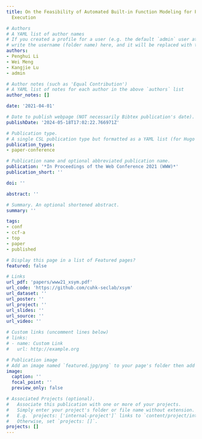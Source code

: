 ```yaml
---
title: On the Feasibility of Automated Built-in Function Modeling for PHP Symbolic
  Execution

# Authors
# A YAML list of author names
# If you created a profile for a user (e.g. the default `admin` user at `content/authors/admin/`), 
# write the username (folder name) here, and it will be replaced with their full name and linked to their profile.
authors:
- Penghui Li
- Wei Meng
- Kangjie Lu
- admin

# Author notes (such as 'Equal Contribution')
# A YAML list of notes for each author in the above `authors` list
author_notes: []

date: '2021-04-01'

# Date to publish webpage (NOT necessarily Bibtex publication's date).
publishDate: '2024-05-18T17:02:22.766971Z'

# Publication type.
# A single CSL publication type but formatted as a YAML list (for Hugo requirements).
publication_types:
- paper-conference

# Publication name and optional abbreviated publication name.
publication: '*In Proceedings of the Web Conference 2021 (WWW)*'
publication_short: ''

doi: ''

abstract: ''

# Summary. An optional shortened abstract.
summary: ''

tags:
- conf
- ccf-a
- top
- paper
- published

# Display this page in a list of Featured pages?
featured: false

# Links
url_pdf: 'papers/www21_xsym.pdf'
url_code: 'https://github.com/cuhk-seclab/xsym'
url_dataset: ''
url_poster: ''
url_project: ''
url_slides: ''
url_source: ''
url_video: ''

# Custom links (uncomment lines below)
# links:
# - name: Custom Link
#   url: http://example.org

# Publication image
# Add an image named `featured.jpg/png` to your page's folder then add a caption below.
image:
  caption: ''
  focal_point: ''
  preview_only: false

# Associated Projects (optional).
#   Associate this publication with one or more of your projects.
#   Simply enter your project's folder or file name without extension.
#   E.g. `projects: ['internal-project']` links to `content/project/internal-project/index.md`.
#   Otherwise, set `projects: []`.
projects: []
---
```


